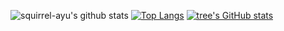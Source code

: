 ![squirrel-ayu's github stats](https://github-readme-stats.vercel.app/api?username=squirrel-ayu&show_icons=true&theme=radical) 
[![Top Langs](https://github-readme-stats.vercel.app/api/top-langs/?username=squirrel-ayu&layout=compact)](https://github.com/anuraghazra/github-readme-stats)
[![tree's GitHub stats](https://github-readme-stats.vercel.app/api?username=squirrel-ayu&hide=contribs,prs&show_icons=true&theme=radical)](https://github.com/anuraghazra/github-readme-stats)
